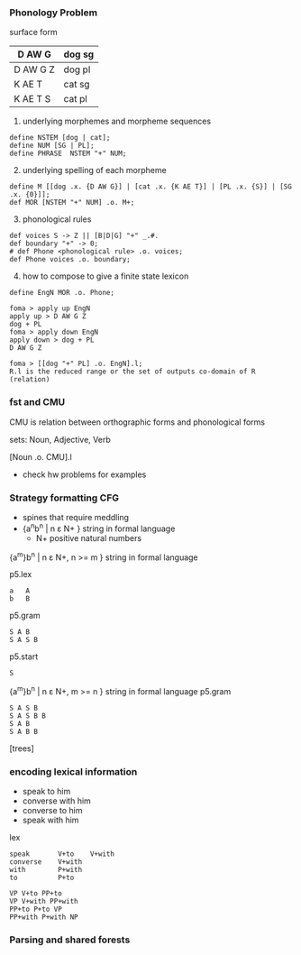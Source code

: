 ### Phonology Problem
surface form

| D AW G | dog sg |  
| ----| ---- |
| D AW G Z | dog pl |
| K AE T | cat sg |
| K AE T S | cat pl |

1. underlying morphemes and morpheme sequences
```
define NSTEM [dog | cat];
define NUM [SG | PL];
define PHRASE  NSTEM "+" NUM;
```
2. underlying spelling of each morpheme
```
define M [[dog .x. {D AW G}] | [cat .x. {K AE T}] | [PL .x. {S}] | [SG .x. {0}]];
def MOR [NSTEM "+" NUM] .o. M+;
```
3. phonological rules
```
def voices S -> Z || [B|D|G] "+" _.#.
def boundary "+" -> 0;
# def Phone <phonological rule> .o. voices;
def Phone voices .o. boundary;
```
4. how to compose to give a finite state lexicon
```
define EngN MOR .o. Phone;

foma > apply up EngN
apply up > D AW G Z
dog + PL
foma > apply down EngN
apply down > dog + PL
D AW G Z

foma > [[dog "+" PL] .o. EngN].l;
R.l is the reduced range or the set of outputs co-domain of R (relation)
```

### fst and CMU
CMU is relation between orthographic forms and phonological forms

sets: Noun, Adjective, Verb

[Noun .o. CMU].l
- check hw problems for examples

### Strategy formatting CFG
- spines that require meddling
- {a<sup>n</sup>b<sup>n</sup> | n ε N+ } string in formal language
    - N+ positive natural numbers

{a<sup>m</sup>}b<sup>n</sup> | n ε N+, n >= m } string in formal language

p5.lex

```
a   A
b   B
```

p5.gram
```
S A B
S A S B
```

p5.start
```
S
```
{a<sup>m</sup>}b<sup>n</sup> | n ε N+, m >= n } string in formal language
p5.gram

```
S A S B
S A S B B
S A B
S A B B
```

[trees]

### encoding lexical information
- speak to him
- converse with him
- converse to him
- speak with him

lex
```
speak       V+to    V+with
converse    V+with
with        P+with
to          P+to

VP V+to PP+to
VP V+with PP+with
PP+to P+to VP
PP+with P+with NP
```

### Parsing and shared forests